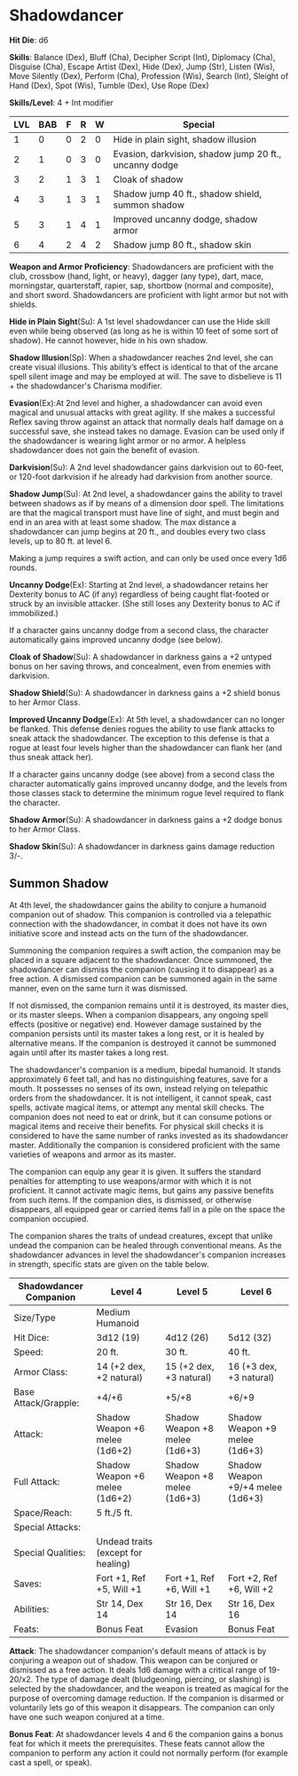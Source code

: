 # Shadowdancer

**Hit Die**: d6

**Skills**: Balance (Dex), Bluff (Cha), Decipher Script (Int), Diplomacy (Cha), Disguise (Cha), Escape Artist (Dex), Hide (Dex), Jump (Str), Listen (Wis), Move Silently (Dex), Perform (Cha), Profession (Wis), Search (Int), Sleight of Hand (Dex), Spot (Wis), Tumble (Dex), Use Rope (Dex)

**Skills/Level**: 4 + Int modifier

LVL | BAB | F | R | W | Special 
--- | --- | - | - | - | ------- 
1   | 0   | 0 | 2 | 0 | Hide in plain sight, shadow illusion
2   | 1   | 0 | 3 | 0 | Evasion, darkvision, shadow jump 20 ft., uncanny dodge
3   | 2   | 1 | 3 | 1 | Cloak of shadow
4   | 3   | 1 | 3 | 1 | Shadow jump 40 ft., shadow shield, summon shadow
5   | 3   | 1 | 4 | 1 | Improved uncanny dodge, shadow armor
6   | 4   | 2 | 4 | 2 | Shadow jump 80 ft., shadow skin

**Weapon and Armor Proficiency**: Shadowdancers are proficient with the club, crossbow (hand, light, or heavy), dagger (any type), dart, mace, morningstar, quarterstaff, rapier, sap, shortbow (normal and composite), and short sword. Shadowdancers are proficient with light armor but not with shields.

**Hide in Plain Sight**(Su): A 1st level shadowdancer can use the Hide skill even while being observed (as long as he is within 10 feet of some sort of shadow). He cannot however, hide in his own shadow. 

**Shadow Illusion**(Sp): When a shadowdancer reaches 2nd level, she can create visual illusions. This ability’s effect is identical to that of the arcane spell silent image and may be employed at will. The save to disbelieve is 11 + the shadowdancer's Charisma modifier.

**Evasion**(Ex):At 2nd level and higher, a shadowdancer can avoid even magical and unusual attacks with great agility. If she makes a successful Reflex saving throw against an attack that normally deals half damage on a successful save, she instead takes no damage. Evasion can be used only if the shadowdancer is wearing light armor or no armor. A helpless shadowdancer does not gain the benefit of evasion.

**Darkvision**(Su): A 2nd level shadowdancer gains darkvision out to 60-feet, or 120-foot darkvision if he already had darkvision from another source.

**Shadow Jump**(Su): At 2nd level, a shadowdancer gains the ability to travel between shadows as if by means of a dimension door spell. The limitations are that the magical transport must have line of sight, and must begin and end in an area with at least some shadow. The max distance a shadowdancer can jump begins at 20 ft., and doubles every two class levels, up to 80 ft. at level 6.

Making a jump requires a swift action, and can only be used once every 1d6 rounds.

**Uncanny Dodge**(Ex): Starting at 2nd level, a shadowdancer retains her Dexterity bonus to AC (if any) regardless of being caught flat-footed or struck by an invisible attacker. (She still loses any Dexterity bonus to AC if immobilized.)

If a character gains uncanny dodge from a second class, the character automatically gains improved uncanny dodge (see below).

**Cloak of Shadow**(Su): A shadowdancer in darkness gains a +2 untyped bonus on her saving throws, and concealment, even from enemies with darkvision.

**Shadow Shield**(Su): A shadowdancer in darkness gains a +2 shield bonus to her Armor Class.

**Improved Uncanny Dodge**(Ex): At 5th level, a shadowdancer can no longer be flanked. This defense denies rogues the ability to use flank attacks to sneak attack the shadowdancer. The exception to this defense is that a rogue at least four levels higher than the shadowdancer can flank her (and thus sneak attack her).

If a character gains uncanny dodge (see above) from a second class the character automatically gains improved uncanny dodge, and the levels from those classes stack to determine the minimum rogue level required to flank the character.

**Shadow Armor**(Su): A shadowdancer in darkness gains a +2 dodge bonus to her Armor Class.

**Shadow Skin**(Su): A shadowdancer in darkness gains damage reduction 3/-.

## Summon Shadow

At 4th level, the shadowdancer gains the ability to conjure a humanoid companion out of shadow. This companion is controlled via a telepathic connection with the shadowdancer, in combat it does not have its own initiative score and instead acts on the turn of the shadowdancer.  

Summoning the companion requires a swift action, the companion may be placed in a square adjacent to the shadowdancer. Once summoned, the shadowdancer can dismiss the companion (causing it to disappear) as a free action. A dismissed companion can be summoned again in the same manner, even on the same turn it was dismissed.

If not dismissed, the companion remains until it is destroyed, its master dies, or its master sleeps. When a companion disappears, any ongoing spell effects (positive or negative) end. However damage sustained by the companion persists until its master takes a long rest, or it is healed by alternative means. If the companion is destroyed it cannot be summoned again until after its master takes a long rest.

The shadowdancer's companion is a medium, bipedal humanoid. It stands approximately 6 feet tall, and has no distinguishing features, save for a mouth. It possesses no senses of its own, instead relying on telepathic orders from the shadowdancer. It is not intelligent, it cannot speak, cast spells, activate magical items, or attempt any mental skill checks. The companion does not need to eat or drink, but it can consume potions or magical items and receive their benefits. For physical skill checks it is considered to have the same number of ranks invested as its shadowdancer master. Additionally the companion is considered proficient with the same varieties of weapons and armor as its master.

The companion can equip any gear it is given. It suffers the standard penalties for attempting to use weapons/armor with which it is not proficient. It cannot activate magic items, but gains any passive benefits from such items. If the companion dies, is dismissed, or otherwise disappears, all equipped gear or carried items fall in a pile on the space the companion occupied. 

The companion shares the traits of undead creatures, except that unlike undead the companion can be healed through conventional means. As the shadowdancer advances in level the shadowdancer's companion increases in strength, specific stats are given on the table below.

Shadowdancer Companion | Level 4 | Level 5 | Level 6 
------ | ------- | ------- | ------- 
Size/Type    | Medium Humanoid | | 
Hit Dice:    | 3d12 (19) | 4d12 (26) | 5d12 (32) 
Speed:       | 20 ft. | 30 ft. | 40 ft. 
Armor Class: | 14 (+2 dex, +2 natural) | 15 (+2 dex, +3 natural) | 16 (+3 dex, +3 natural)
Base Attack/Grapple: | +4/+6 | +5/+8 | +6/+9 
Attack:      | Shadow Weapon +6 melee (1d6+2) | Shadow Weapon +8 melee (1d6+3) | Shadow Weapon +9 melee (1d6+3) 
Full Attack: | Shadow Weapon +6 melee (1d6+2) | Shadow Weapon +8 melee (1d6+3) | Shadow Weapon +9/+4 melee (1d6+3) 
Space/Reach: | 5 ft./5 ft.| | 
Special Attacks: | | |    
Special Qualities: | Undead traits (except for healing) | | 
Saves:     | Fort +1, Ref +5, Will +1 | Fort +1, Ref +6, Will +1 | Fort +2, Ref +6, Will +2 
Abilities: | Str 14, Dex 14 | Str 16, Dex 14 | Str 16, Dex 16 
Feats:     | Bonus Feat | Evasion | Bonus Feat 

**Attack**: The shadowdancer companion's default means of attack is by conjuring a weapon out of shadow. This weapon can be conjured or dismissed as a free action. It deals 1d6 damage with a critical range of 19-20/x2. The type of damage dealt (bludgeoning, piercing, or slashing) is selected by the shadowdancer, and the weapon is treated as magical for the purpose of overcoming damage reduction. If the companion is disarmed or voluntarily lets go of this weapon it disappears. The companion can only have one such weapon conjured at a time.

**Bonus Feat**: At shadowdancer levels 4 and 6 the companion gains a bonus feat for which it meets the prerequisites. These feats cannot allow the companion to perform any action it could not normally perform (for example cast a spell, or speak).